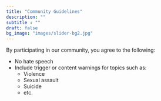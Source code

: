 ```yaml
---
title: "Community Guidelines"
description: ""
subtitle : ""
draft: false
bg_image: "images/slider-bg2.jpg"
---
```


By participating in our community, you agree to the following: </p>

* No hate speech
* Include trigger or content warnings for topics such as:
  * Violence
  * Sexual assault
  * Suicide
  * etc.


